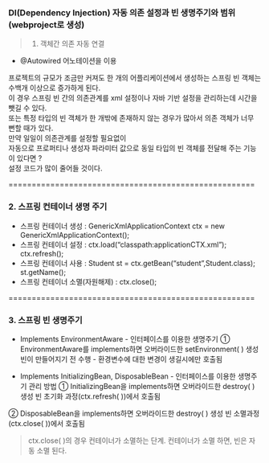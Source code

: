 ### DI(Dependency Injection) 자동 의존 설정과 빈 생명주기와 범위  (webproject로 생성)

> 1. 객체간 의존 자동 연결
 
- @Autowired 어노테이션을 이용

프로젝트의 규모가 조금만 커져도 한 개의 어플리케이션에서 생성하는 스프링 빈 객체는 수백개 이상으로 증가하게 된다.<br> 
이 경우 스프링 빈 간의 의존관계를 xml 설정이나 자바 기반 설정을 관리하는데 시간을 뺏길 수 있다. <br>
또는 특정 타입의 빈 객체가 한 개밖에 존재하지 않는 경우가 많아서 의존 객체가 너무 뻔할 때가 있다. <br>
만약 일일이 의존관계를 설정할 필요없이<br>
자동으로 프로퍼티나 생성자 파라미터 값으로 동일 타입의 빈 객체를 전달해 주는 기능이 있다면 ?<br>
설정 코드가 많이 줄어들 것이다.<br>

=====================================================

### 2. 스프링 컨테이너 생명 주기

- 스프링 컨테이너 생성 : GenericXmlApplicationContext ctx = new GenericXmlApplicationContext();
- 스프링 컨테이너 설정 : ctx.load(“classpath:applicationCTX.xml”); ctx.refresh();
- 스프링 컨테이너 사용 : Student st = ctx.getBean(“student”,Student.class); st.getName();
- 스프링 컨테이너 소멸(자원해제) : ctx.close();

=====================================================

### 3. 스프링 빈 생명주기

- Implements EnvironmentAware - 인터페이스를 이용한 생명주기
① EnvironmentAware를 implements하면 오버라이드한 setEnvironment( ) 생성 
    빈이 만들어지기 전 수행 - 환경변수에 대한 변경이 생길시에만 호출됨

- Implements InitializingBean, DisposableBean - 인터페이스를 이용한 생명주기 관리 방법
① InitializingBean을 implements하면 오버라이드한 destroy( ) 생성 
    빈 초기화 과정(ctx.refresh( ))에서 호출됨<br>

② DisposableBean을 implements하면 오버라이드한 destroy( ) 생성
     빈 소멸과정(ctx.close( ))에서 호출됨

> ctx.close( )의 경우 컨테이너가 소멸하는 단계. 컨테이너가 소멸 하면, 빈은 자동 소멸 된다.